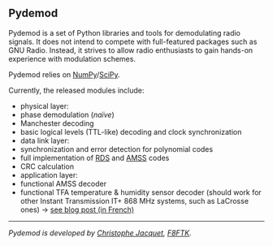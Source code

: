 Pydemod
-------

Pydemod is a set of Python libraries and tools for demodulating radio signals. It does not intend to compete with full-featured packages such as GNU Radio. Instead, it strives to allow radio enthusiasts to gain hands-on experience with modulation schemes.

Pydemod relies on [NumPy](http://numpy.scipy.org/)/[SciPy](http://www.scipy.org/).

Currently, the released modules include:
 * physical layer:
  * phase demodulation (_naïve_)
  * Manchester decoding
  * basic logical levels (TTL-like) decoding and clock synchronization
 * data link layer:
  * synchronization and error detection for polynomial codes
  * full implementation of [RDS](http://en.wikipedia.org/wiki/Radio_Data_System) and [AMSS](http://en.wikipedia.org/wiki/Amplitude_modulation_signalling_system) codes
  * CRC calculation
 * application layer:
  * functional AMSS decoder
  * functional TFA temperature & humidity sensor decoder (should work for other Instant Transmission IT+ 868 MHz systems, such as LaCrosse ones) → [see blog post (in French)](http://www.jacquet80.eu/blog/post/2011/10/Decodage-capteur-thermo-hygro-TFA)

----
_Pydemod is developed by [Christophe Jacquet](http://www.jacquet80.eu/), [F8FTK](http://f8ftk.tk)._
